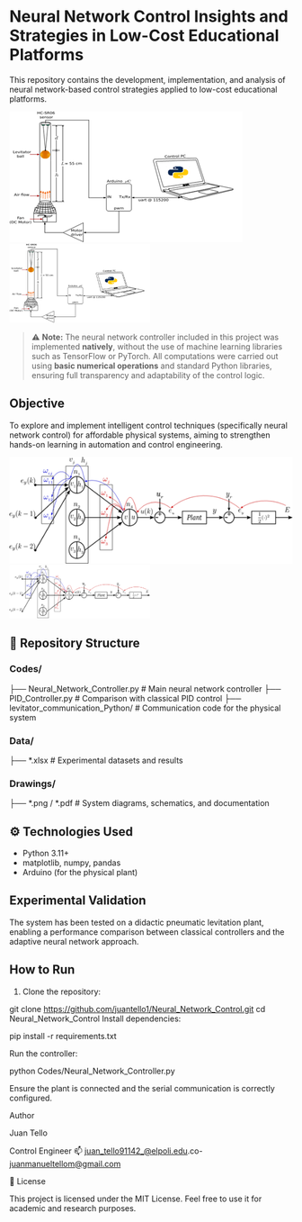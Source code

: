# Neural Network Control Insights and Strategies in Low-Cost Educational Platforms

This repository contains the development, implementation, and analysis of neural network-based control strategies applied to low-cost educational platforms.

![Levitator System](Images/levitator.png)
<img src="Images/levitator.png" width="250"/>

> ⚠️ **Note:** The neural network controller included in this project was implemented **natively**, without the use of machine learning libraries such as TensorFlow or PyTorch. All computations were carried out using **basic numerical operations** and standard Python libraries, ensuring full transparency and adaptability of the control logic.
## Objective

To explore and implement intelligent control techniques (specifically neural network control) for affordable physical systems, aiming to strengthen hands-on learning in automation and control engineering.

![Neural Network implemented](Images/Neural_Network.png)
<img src="Images/Neural_Network.png" width="250"/>

## 📁 Repository Structure

### Codes/
├── Neural_Network_Controller.py # Main neural network controller
├── PID_Controller.py # Comparison with classical PID control
├── levitator_communication_Python/ # Communication code for the physical system

### Data/
├── *.xlsx # Experimental datasets and results

### Drawings/
├── *.png / *.pdf # System diagrams, schematics, and documentation


## ⚙️ Technologies Used

- Python 3.11+
- matplotlib, numpy, pandas
- Arduino (for the physical plant)


## Experimental Validation

The system has been tested on a didactic pneumatic levitation plant, enabling a performance comparison between classical controllers and the adaptive neural network approach.

## How to Run

1. Clone the repository:

git clone https://github.com/juantello1/Neural_Network_Control.git
cd Neural_Network_Control
Install dependencies:

pip install -r requirements.txt

Run the controller:


python Codes/Neural_Network_Controller.py

Ensure the plant is connected and the serial communication is correctly configured.

Author

Juan Tello

Control Engineer
📫 juan_tello91142_@elpoli.edu.co-
    juanmanueltellom@gmail.com

📄 License

This project is licensed under the MIT License. Feel free to use it for academic and research purposes. 

